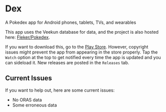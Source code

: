 # Dex
A Pokedex app for Android phones, tablets, TVs, and wearables

This app uses the Veekun database for data, and the project is also hosted here: <a href="http://github.com/fleker/pokedex">Fleker/Pokedex</a>.


If you want to download this, go to the <a href="https://play.google.com/store/apps/details?id=com.felkertech.n.dex">Play Store</a>. However, copyright issues might prevent the app from appearing in the store properly. Tap the `Watch` option at the top to get notified every time the app is updated and you can sideload it. New releases are posted in the `Releases` tab.

## Current Issues
If you want to help out, here are some current issues:

* No ORAS data
* Some erroneous data
